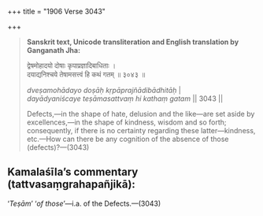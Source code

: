 +++
title = "1906 Verse 3043"

+++
> **Sanskrit text, Unicode transliteration and English translation by Ganganath Jha:** 
>
> द्वेषमोहादयो दोषाः कृपाप्रज्ञादिबाधिताः ।  
> दयाद्यनिश्चये तेषामसत्त्वं हि कथं गतम् ॥ ३०४३ ॥ 
>
> *dveṣamohādayo doṣāḥ kṛpāprajñādibādhitāḥ* \|  
> *dayādyaniścaye teṣāmasattvaṃ hi kathaṃ gatam* \|\| 3043 \|\| 
>
> Defects,—in the shape of hate, delusion and the like—are set aside by excellences,—in the shape of kindness, wisdom and so forth; consequently, if there is no certainty regarding these latter—kindness, etc.—How can there be any cognition of the absence of those (defects)?—(3043)



## Kamalaśīla’s commentary (tattvasaṃgrahapañjikā):

‘*Teṣām*’ ‘*of those*’—i.a. of the Defects.—(3043)


